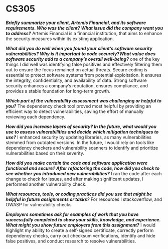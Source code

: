 # CS305
***Briefly summarize your client, Artemis Financial, and its software requirements. Who was the client? What issue did the company want you to address?***
Artemis Financial is a financial institution, that aims to enhance the security measures within its existing application.

***What did you do well when you found your client’s software security vulnerabilities? Why is it important to code securely?What value does software security add to a company’s overall well-being?***
one of the key things I did well was identifying false positives and effectively filtering them out to ensure the focus remained on actual threats. Secure coding is essential to protect software systems from potential exploitation. It ensures the integrity, confidentiality, and availability of data.  Strong software security enhances a company’s reputation, ensures compliance, and provides a stable foundation for long-term growth.

***Which part of the vulnerability assessment was challenging or helpful to you?***
The dependency check tool proved most helpful by providing an efficient way to detect vulnerabilities, saving the effort of manually reviewing each dependency.

***How did you increase layers of security? In the future, what would you use to assess vulnerabilities and decide which mitigation techniques to use?***
I enhanced security by updating libraries, as many vulnerabilities stemmed from outdated versions. In the future, I would rely on tools like dependency checkers and vulnerability scanners to identify and prioritize vulnerabilities based on their severity.

***How did you make certain the code and software application were functional and secure? After refactoring the code, how did you check to see whether you introduced new vulnerabilities?***
I ran the code after each change to check for issues, and after making significant updates, I performed another vulnerability check.

***What resources, tools, or coding practices did you use that might be helpful in future assignments or tasks?***
For resources I stackoverflow, and OWASP for vulnerability checks

***Employers sometimes ask for examples of work that you have successfully completed to show your skills, knowledge, and experience. What might you show future employers from this assignment?*** 
I would highlight my ability to create a self-signed certificate, correctly perform dependency checks, carry out checksum verifications, identify and hide false positives, and conduct research to resolve vulnerabilities. 
